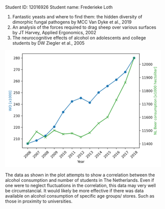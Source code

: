 Student ID: 12016926
Student name: Frederieke Loth

1. Fantastic yeasts and where to find them: the hidden diversity of dimorphic fungal pathogens by MCC Van Dyke et al., 2019
2. An analysis of the forces required to drag sheep over various surfaces by JT Harvey, Applied Ergonomics, 2002
3. The neurocognitive effects of alcohol on adolescents and college students
 by DW Ziegler et al., 2005

 ![Correlation Plot](thereisnocorrelation.png)

 The data as shown in the plot attempts to show a correlation between the alcohol consumption and number of students in The Netherlands. Even if one were to neglect fluctuations in the correlation, this data may very well be circumstancial. It would likely be more effective if there was data available on alcohol consumption of specific age groups/ stores. Such as those in proximity to universities.